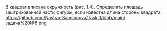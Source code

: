 В квадрат вписана окружность (рис. 1.4). Определить площадь заштрихованной части фигуры, если известна длина стороны квадрата.
https://github.com/Nastya-Samsonova/Task-1/blob/main/задача%20№8.png
